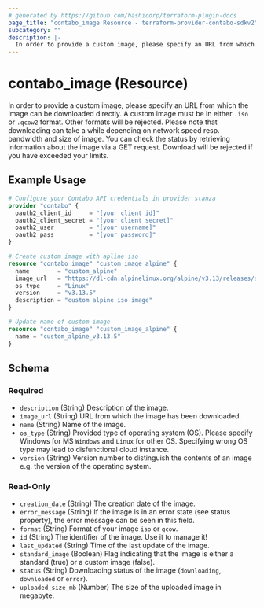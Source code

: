 ```yaml
---
# generated by https://github.com/hashicorp/terraform-plugin-docs
page_title: "contabo_image Resource - terraform-provider-contabo-sdkv2"
subcategory: ""
description: |-
  In order to provide a custom image, please specify an URL from which the image can be downloaded directly. A custom image must be in either .iso or .qcow2 format. Other formats will be rejected. Please note that downloading can take a while depending on network speed resp. bandwidth and size of image. You can check the status by retrieving information about the image via a GET request. Download will be rejected if you have exceeded your limits.
---
```


# contabo_image (Resource)

In order to provide a custom image, please specify an URL from which the image can be downloaded directly. A custom image must be in either `.iso` or `.qcow2` format. Other formats will be rejected. Please note that downloading can take a while depending on network speed resp. bandwidth and size of image. You can check the status by retrieving information about the image via a GET request. Download will be rejected if you have exceeded your limits.

## Example Usage

```terraform
# Configure your Contabo API credentials in provider stanza
provider "contabo" {
  oauth2_client_id     = "[your client id]"
  oauth2_client_secret = "[your client secret]"
  oauth2_user          = "[your username]"
  oauth2_pass          = "[your password]"
}

# Create custom image with apline iso
resource "contabo_image" "custom_image_alpine" {
  name        = "custom_alpine"
  image_url   = "https://dl-cdn.alpinelinux.org/alpine/v3.13/releases/s390x/alpine-standard-3.13.5-s390x.iso"
  os_type     = "Linux"
  version     = "v3.13.5"
  description = "custom alpine iso image"
}

# Update name of custom image
resource "contabo_image" "custom_image_alpine" {
  name = "custom_alpine_v3.13.5"
}
```

<!-- schema generated by tfplugindocs -->
## Schema

### Required

- `description` (String) Description of the image.
- `image_url` (String) URL from which the image has been downloaded.
- `name` (String) Name of the image.
- `os_type` (String) Provided type of operating system (OS). Please specify Windows for MS `Windows` and `Linux` for other OS. Specifying wrong OS type may lead to disfunctional cloud instance.
- `version` (String) Version number to distinguish the contents of an image e.g. the version of the operating system.

### Read-Only

- `creation_date` (String) The creation date of the image.
- `error_message` (String) If the image is in an error state (see status property), the error message can be seen in this field.
- `format` (String) Format of your image `iso` or `qcow`.
- `id` (String) The identifier of the image. Use it to manage it!
- `last_updated` (String) Time of the last update of the image.
- `standard_image` (Boolean) Flag indicating that the image is either a standard (true) or a custom image (false).
- `status` (String) Downloading status of the image (`downloading`, `downloaded` or `error`).
- `uploaded_size_mb` (Number) The size of the uploaded image in megabyte.


